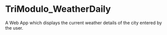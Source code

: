 # TriModulo_WeatherDaily
A Web App which displays the current weather details of the city entered by the user.
